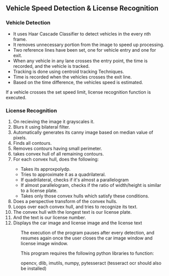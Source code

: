 ## Vehicle Speed Detection & License Recognition

### Vehicle Detection
<ul>
<li>It uses Haar Cascade Classifier to detect vehicles in the every nth frame.</li>
<li>It removes unnecessary portion from the image to speed up processing.</li>
<li>Two reference lines have been set, one for vehicle entry and one for exit.</li>
<li>When any vehicle in any lane crosses the entry point, the time is recorded, and the vehicle is tracked.</li>
<li>Tracking is done using centroid tracking Techniques.</li>
<li>Time is recorded when the vehicles crosses the exit line.</li>
<li>Based on the time difference, the vehicles speed is estimated.</li>
</ul>

If a vehicle crosses the set speed limit, license recognition function is executed.

### License Recognition
<ol>
<li> On recieving the image it grayscales it.</li>
<li>Blurs it using bilateral filter.</li>
<li>Automatically generates its canny image based on median value of pixels.</li>
<li>Finds all contours.</li>
<li>Removes contours having small perimeter.</li>
<li>takes convex hull of all remaining contours.</li>
<li>For each convex hull, does the following:</li>
<ul><li>Takes its approxpolydp.</li>
<li>Tries to approximate it as a quadrilateral.</li>
<li>If quadrilateral, checks if it's almost a parallelogram</li>
<li>If almost parallelogram, checks if the ratio of width/height is similar to a license plate.</li>
<li>Takes only those convex hulls which satisfy these conditions.</li></ul>
<li>Does a perspective transform of the convex hulls.</li>
<li>Loops over each convex hull, and tries to recognize its text.</li>
<li>The convex hull with the longest text is our license plate.</li>
<li>And the text is our license number.</li>
<li>Displays the car image and license image and the license text</li>
<ol>
  
The execution of the program pauses after every detection, and resumes again once the user closes the car image window and license image window.
 
 This program requires the following python libraries to function:
 
 opencv, dlib, imutils, numpy, pytesseract (tesseract ocr should also be installed)
